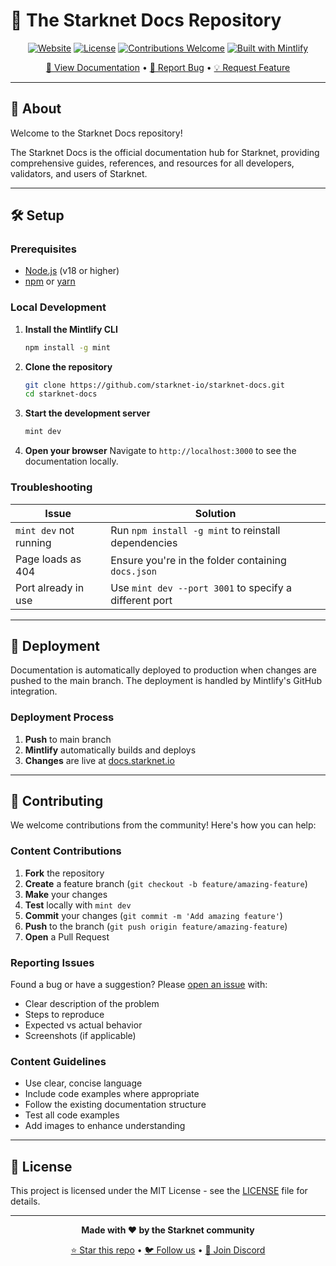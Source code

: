 # 🌟 The Starknet Docs Repository

<div align="center">

[![Website](https://img.shields.io/website?url=https%3A%2F%2Fdocs.starknet.io&style=for-the-badge&logo=firefox&logoColor=white)](https://docs.starknet.io)
[![License](https://img.shields.io/badge/license-MIT-blue?style=for-the-badge)](LICENSE)
[![Contributions Welcome](https://img.shields.io/badge/contributions-welcome-brightgreen?style=for-the-badge)](CONTRIBUTING.md)
[![Built with Mintlify](https://img.shields.io/badge/built%20with-mintlify-00D4AA?style=for-the-badge&logo=data:image/svg+xml;base64,PHN2ZyB3aWR0aD0iMjQiIGhlaWdodD0iMjQiIHZpZXdCb3g9IjAgMCAyNCAyNCIgZmlsbD0ibm9uZSIgeG1sbnM9Imh0dHA6Ly93d3cudzMub3JnLzIwMDAvc3ZnIj4KPHBhdGggZD0iTTEyIDJMMTMuMDkgOC4yNkwyMCA5TDEzLjA5IDE1Ljc0TDEyIDIyTDEwLjkxIDE1Ljc0TDQgOUwxMC45MSA4LjI2TDEyIDJaIiBmaWxsPSJ3aGl0ZSIvPgo8L3N2Zz4K)](https://mintlify.com)

[👀 View Documentation](https://docs.starknet.io) • [🐛 Report Bug](https://github.com/starknet-io/starknet-docs/issues) • [💡 Request Feature](https://github.com/starknet-io/starknet-docs/issues)

</div>

---

## 📖 About

Welcome to the Starknet Docs repository!

The Starknet Docs is the official documentation hub for Starknet, providing comprehensive guides, references, and resources for all developers, validators, and users of Starknet.

---

## 🛠️ Setup

### Prerequisites

- [Node.js](https://nodejs.org/) (v18 or higher)
- [npm](https://www.npmjs.com/) or [yarn](https://yarnpkg.com/)

### Local Development

1. **Install the Mintlify CLI**
   ```bash
   npm install -g mint
   ```

2. **Clone the repository**
   ```bash
   git clone https://github.com/starknet-io/starknet-docs.git
   cd starknet-docs
   ```

3. **Start the development server**
   ```bash
   mint dev
   ```

4. **Open your browser**
   Navigate to `http://localhost:3000` to see the documentation locally.

### Troubleshooting

| Issue | Solution |
|-------|----------|
| `mint dev` not running | Run `npm install -g mint` to reinstall dependencies |
| Page loads as 404 | Ensure you're in the folder containing `docs.json` |
| Port already in use | Use `mint dev --port 3001` to specify a different port |

---

## 🚀 Deployment

Documentation is automatically deployed to production when changes are pushed to the main branch. The deployment is handled by Mintlify's GitHub integration.

### Deployment Process

1. **Push** to main branch
2. **Mintlify** automatically builds and deploys
3. **Changes** are live at [docs.starknet.io](https://docs.starknet.io)

---

## 🤝 Contributing

We welcome contributions from the community! Here's how you can help:

### Content Contributions

1. **Fork** the repository
2. **Create** a feature branch (`git checkout -b feature/amazing-feature`)
3. **Make** your changes
4. **Test** locally with `mint dev`
5. **Commit** your changes (`git commit -m 'Add amazing feature'`)
6. **Push** to the branch (`git push origin feature/amazing-feature`)
7. **Open** a Pull Request

### Reporting Issues

Found a bug or have a suggestion? Please [open an issue](https://github.com/starknet-io/starknet-docs/issues) with:

- Clear description of the problem
- Steps to reproduce
- Expected vs actual behavior
- Screenshots (if applicable)

### Content Guidelines

- Use clear, concise language
- Include code examples where appropriate
- Follow the existing documentation structure
- Test all code examples
- Add images to enhance understanding

---

## 📄 License

This project is licensed under the MIT License - see the [LICENSE](LICENSE) file for details.

---

<div align="center">

**Made with ❤️ by the Starknet community**

[⭐ Star this repo](https://github.com/starknet-io/starknet-docs) • [🐦 Follow us](https://twitter.com/Starknet) • [💬 Join Discord](https://discord.gg/starknet-community)

</div>
